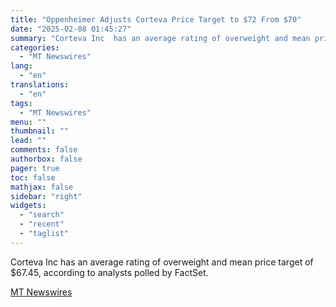 ```yaml
---
title: "Oppenheimer Adjusts Corteva Price Target to $72 From $70"
date: "2025-02-08 01:45:27"
summary: "Corteva Inc  has an average rating of overweight and mean price target of $67.45, according to analysts polled by FactSet."
categories:
  - "MT Newswires"
lang:
  - "en"
translations:
  - "en"
tags:
  - "MT Newswires"
menu: ""
thumbnail: ""
lead: ""
comments: false
authorbox: false
pager: true
toc: false
mathjax: false
sidebar: "right"
widgets:
  - "search"
  - "recent"
  - "taglist"
---
```


Corteva Inc has an average rating of overweight and mean price target of $67.45, according to analysts polled by FactSet.

[MT Newswires](https://www.tradingview.com/news/mtnewswires.com:20250207:A3312897:0/)
